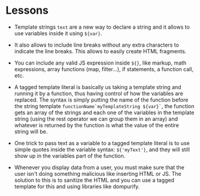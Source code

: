 # Lessons

- Template strings `text` are a new way to declare a string and it allows to use variables inside it using `${var}`.

- It also allows to include line breaks without any extra characters to indicate the line breaks. This allows to easily create HTML fragments.

- You can include any valid JS expression inside `${}`, like markup, math expressions, array functions (map, filter...), if statements, a function call, etc.

- A tagged template literal is basically us taking a template string and running it by a function, thus having control of how the variables are replaced. The syntax is simply putting the name of the function before the string template
  `` functionName`myTemplateString ${var}` ``, the function gets an array of the strings and each one of the variables in the template string (using the rest operator we can group them in an array) and whatever is returned by the function is what the value of the entire string will be.

- One trick to pass text as a variable to a tagged template literal is to use simple quotes inside the variable syntax: `${'myText'}`, and they will still show up in the variables part of the function.

- Whenever you display data from a user, you must make sure that the user isn't doing something malicious like inserting HTML or JS. The solution to this is to sanitize the HTML and you can use a tagged template for this and using libraries like dompurify.

